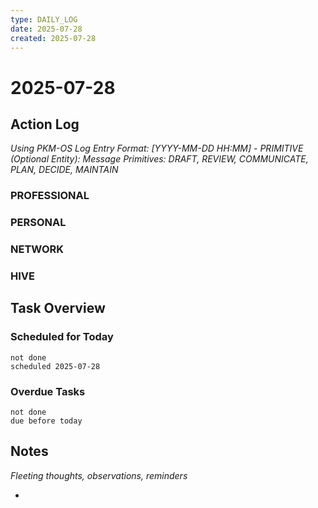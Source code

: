 ```yaml
---
type: DAILY_LOG
date: 2025-07-28
created: 2025-07-28
---
```


# 2025-07-28

## Action Log

_Using PKM-OS Log Entry Format: [YYYY-MM-DD HH:MM] - PRIMITIVE (Optional Entity): Message_
_Primitives: DRAFT, REVIEW, COMMUNICATE, PLAN, DECIDE, MAINTAIN_

### PROFESSIONAL


### PERSONAL


### NETWORK



### HIVE


## Task Overview

### Scheduled for Today
```tasks
not done
scheduled 2025-07-28
```

### Overdue Tasks
```tasks
not done
due before today
```

## Notes

_Fleeting thoughts, observations, reminders_

-
